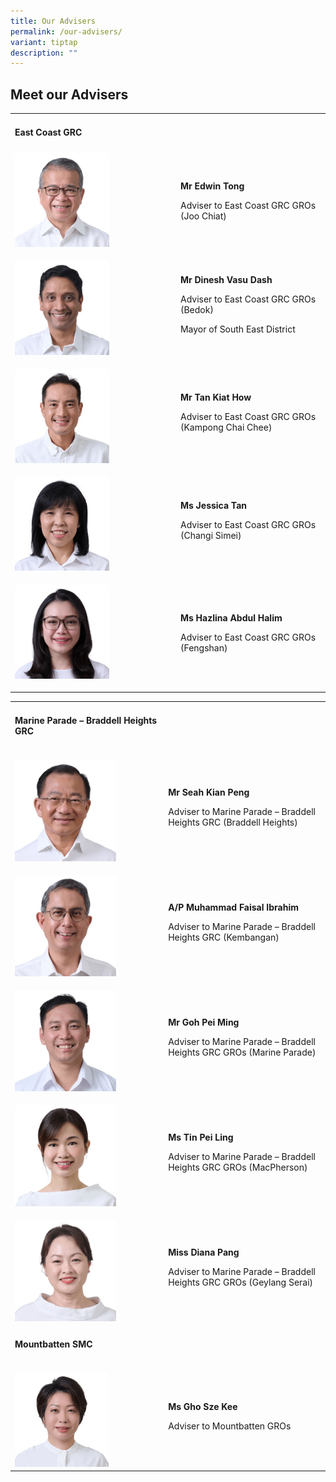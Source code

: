 ```yaml
---
title: Our Advisers
permalink: /our-advisers/
variant: tiptap
description: ""
---
```

<h2>Meet our Advisers</h2>
<p></p>
<table style="minWidth: 50px">
<colgroup>
<col>
<col>
</colgroup>
<tbody>
<tr>
<td rowspan="1" colspan="1">
<h4><strong>East Coast GRC</strong></h4>
</td>
<td rowspan="1" colspan="1">
<p></p>
</td>
</tr>
<tr>
<td rowspan="1" colspan="1">
<div class="isomer-image-wrapper">
<img style="width: 60%;" height="auto" width="100%" alt="Mr Edwin Tong" src="/images/Who We Are/Advisers/Edwin_Tong.jpg">
</div>
</td>
<td rowspan="1" colspan="1">
<p><strong>Mr Edwin Tong</strong>
</p>
<p>Adviser to East Coast GRC GROs (Joo Chiat)</p>
</td>
</tr>
<tr>
<td rowspan="1" colspan="1">
<p></p>
<div class="isomer-image-wrapper">
<img style="width: 60%;" height="auto" width="100%" alt="Mayor Dinesh" src="/images/Who We Are/Advisers/Dinesh_Vasu_Dash.jpg">
</div>
</td>
<td rowspan="1" colspan="1">
<p><strong>Mr Dinesh Vasu Dash</strong>
</p>
<p>Adviser to East Coast GRC GROs (Bedok)</p>
<p>Mayor of South East District</p>
</td>
</tr>
<tr>
<td rowspan="1" colspan="1">
<p></p>
<div class="isomer-image-wrapper">
<img style="width: 60%;" height="auto" width="100%" alt="SMS Tan" src="/images/Who We Are/Advisers/Tan_Kiat_How.jpg">
</div>
</td>
<td rowspan="1" colspan="1">
<p><strong>Mr Tan Kiat How</strong>
</p>
<p>Adviser to East Coast GRC GROs (Kampong Chai Chee)</p>
</td>
</tr>
<tr>
<td rowspan="1" colspan="1">
<p></p>
<div class="isomer-image-wrapper">
<img style="width: 60%;" height="auto" width="100%" alt="Ms Jessica" src="/images/Who We Are/Advisers/Jessica_Tan.jpg">
</div>
</td>
<td rowspan="1" colspan="1">
<p><strong>Ms Jessica Tan</strong>
</p>
<p>Adviser to East Coast GRC GROs (Changi Simei)</p>
</td>
</tr>
<tr>
<td rowspan="1" colspan="1">
<p></p>
<div class="isomer-image-wrapper">
<img style="width: 60%;" height="auto" width="100%" alt="Ms Hazlina" src="/images/Who We Are/Advisers/Hazlina_Halim.jpg">
</div>
<p></p>
</td>
<td rowspan="1" colspan="1">
<p><strong>Ms Hazlina Abdul Halim</strong>
</p>
<p>Adviser to East Coast GRC GROs (Fengshan)</p>
</td>
</tr>
</tbody>
</table>
<p></p>
<table style="minWidth: 50px">
<colgroup>
<col>
<col>
</colgroup>
<tbody>
<tr>
<td rowspan="1" colspan="1">
<h4><strong>Marine Parade – Braddell Heights GRC</strong></h4>
</td>
<td rowspan="1" colspan="1">
<p></p>
<p></p>
<p></p>
</td>
</tr>
<tr>
<td rowspan="1" colspan="1">
<p></p>
<div class="isomer-image-wrapper">
<img style="width: 70%;" height="auto" width="100%" alt="Mr Seah" src="/images/Who We Are/Advisers/Seah_Kian_Peng.jpg">
</div>
</td>
<td rowspan="1" colspan="1">
<p><strong>Mr Seah Kian Peng</strong>
</p>
<p>Adviser to Marine Parade – Braddell Heights GRC (Braddell Heights)</p>
</td>
</tr>
<tr>
<td rowspan="1" colspan="1">
<p></p>
<div class="isomer-image-wrapper">
<img style="width: 70%;" height="auto" width="100%" alt="Prof Faishal" src="/images/Who We Are/Advisers/Muhammad_Faishal.jpg">
</div>
</td>
<td rowspan="1" colspan="1">
<p><strong>A/P Muhammad Faisal Ibrahim</strong>
</p>
<p>Adviser to Marine Parade – Braddell Heights GRC (Kembangan)</p>
<p></p>
</td>
</tr>
<tr>
<td rowspan="1" colspan="1">
<p></p>
<div class="isomer-image-wrapper">
<img style="width: 70%;" height="auto" width="100%" alt="Mr Goh Pei Ming" src="/images/Who We Are/Advisers/Goh_Pei_Ming.jpg">
</div>
</td>
<td rowspan="1" colspan="1">
<p><strong>Mr Goh Pei Ming</strong>
</p>
<p>Adviser to Marine Parade – Braddell Heights GRC GROs (Marine Parade)</p>
<p></p>
</td>
</tr>
<tr>
<td rowspan="1" colspan="1">
<p></p>
<div class="isomer-image-wrapper">
<img style="width: 70%;" height="auto" width="100%" alt="Ms Tin Pei Ling" src="/images/Who We Are/Advisers/Tin_Pei_Ling.jpg">
</div>
</td>
<td rowspan="1" colspan="1">
<p><strong>Ms Tin Pei Ling</strong>
</p>
<p>Adviser to Marine Parade – Braddell Heights GRC GROs (MacPherson)</p>
<p></p>
</td>
</tr>
<tr>
<td rowspan="1" colspan="1">
<p></p>
<p></p>
<div class="isomer-image-wrapper">
<img style="width: 70%;" height="auto" width="100%" alt="Ms Diana Pang" src="/images/Who We Are/Advisers/Diana_Pang.jpg">
</div>
</td>
<td rowspan="1" colspan="1">
<p><strong>Miss Diana Pang</strong>
</p>
<p>Adviser to Marine Parade – Braddell Heights GRC GROs (Geylang Serai)</p>
<p></p>
</td>
</tr>
<tr>
<td rowspan="1" colspan="1">
<h4><strong>Mountbatten SMC</strong></h4>
</td>
<td rowspan="1" colspan="1">
<p></p>
</td>
</tr>
<tr>
<td rowspan="1" colspan="1">
<p></p>
<div class="isomer-image-wrapper">
<img style="width: 65%;" height="auto" width="100%" alt="Ms Goh Sze Kee" src="/images/Who We Are/Advisers/Gho_Sze_Kee.jpg">
</div>
</td>
<td rowspan="1" colspan="1">
<p><strong>Ms Gho Sze Kee</strong>
</p>
<p>Adviser to Mountbatten GROs</p>
</td>
</tr>
</tbody>
</table>
<p></p>